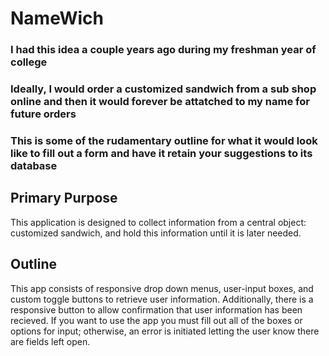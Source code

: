 # NameWich

### I had this idea a couple years ago during my freshman year of college
### Ideally, I would order a customized sandwich from a sub shop online and then it would forever be attatched to my name for future orders
### This is some of the rudamentary outline for what it would look like to fill out a form and have it retain your suggestions to its database

## Primary Purpose
This application is designed to collect information from a central object: customized sandwich, and hold this information until it is later needed.

## Outline
This app consists of responsive drop down menus, user-input boxes, and custom toggle buttons to retrieve user information. Additionally, there is a responsive button to allow confirmation that user information has been recieved. If you want to use the app you must fill out all of the boxes or options for input; otherwise, an error is initiated letting the user know there are fields left open. 
